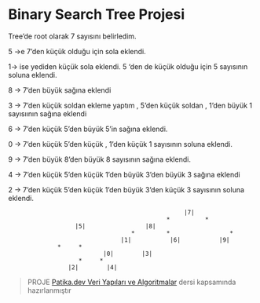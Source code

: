 
# Binary Search Tree Projesi
Tree’de root olarak 7 sayısını belirledim. 

5 ->e 7’den küçük olduğu için sola eklendi.

1-> ise yediden küçük sola eklendi. 5 ‘den de küçük olduğu için 5 sayısının soluna eklendi.

8 -> 7’den büyük sağına eklendi

3 -> 7’den küçük soldan ekleme yaptım , 5’den küçük soldan , 1’den büyük 1 sayısıının sağına eklendi

6 -> 7’den küçük 5’den büyük 5’in sağına eklendi.

0 -> 7’den küçük 5’den küçük , 1’den küçük 1 sayısının soluna eklendi.

9 -> 7’den büyük 8’den büyük 8 sayısının sağına eklendi.

4 -> 7’den küçük 5’den küçük 1’den büyük 3’den büyük 3 sağına eklendi

2 -> 7’den küçük 5’den küçük 1’den büyük 3’den küçük 3 sayısının soluna eklendi.



                                                      |7|
                                                 *          *
					   |5|                 |8|
                                       *         *                 *
                                    |1|           |6|		    |9|
				  *     *
                               |0|        |3|
				        *     *
				     |2|        |4|
				 
> PROJE [Patika.dev Veri Yapıları ve Algoritmalar]([https://app.patika.dev/sefad](https://app.patika.dev/courses/veri-yapilari-ve-algoritmalar/binary-search-tree-proje)) dersi kapsamında hazırlanmıştır
